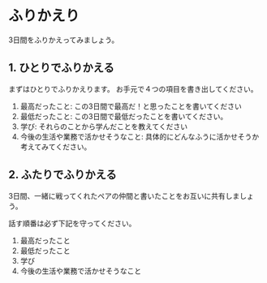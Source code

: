 # ふりかえり

3日間をふりかえってみましょう。

## 1. ひとりでふりかえる

まずはひとりでふりかえります。
お手元で４つの項目を書き出してください。

1. 最高だったこと: この3日間で最高だ！と思ったことを書いてください
2. 最低だったこと: この3日間で最低だったことを書いてください。
3. 学び: それらのことから学んだことを教えてください
4. 今後の生活や業務で活かせそうなこと: 具体的にどんなふうに活かせそうか考えてみてください。


## 2. ふたりでふりかえる

3日間、一緒に戦ってくれたペアの仲間と書いたことをお互いに共有しましょう。

話す順番は必ず下記を守ってください。

1. 最高だったこと
2. 最低だったこと
3. 学び
4. 今後の生活や業務で活かせそうなこと